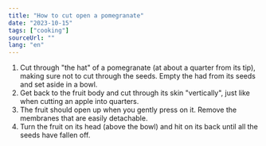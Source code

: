 ```yaml
---
title: "How to cut open a pomegranate"
date: "2023-10-15"
tags: ["cooking"]
sourceUrl: ""
lang: "en"
---
```


1. Cut through "the hat" of a pomegranate (at about a quarter from its tip), making sure not to cut through the seeds. Empty the had from its seeds and set aside in a bowl.
2. Get back to the fruit body and cut through its skin "vertically", just like when cutting an apple into quarters.
3. The fruit should open up when you gently press on it. Remove the membranes that are easily detachable.
4. Turn the fruit on its head (above the bowl) and hit on its back until all the seeds have fallen off.
